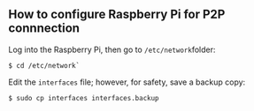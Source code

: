 ## How to configure Raspberry Pi for P2P connnection

Log into the Raspberry Pi, then go to `/etc/network`folder:

```
$ cd /etc/network`
```
Edit the `interfaces` file; however, for safety, save a backup copy:

```
$ sudo cp interfaces interfaces.backup
```
